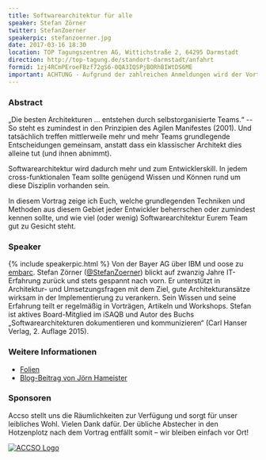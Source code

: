 ```yaml
---
title: Softwarearchitektur für alle
speaker: Stefan Zörner
twitter: StefanZoerner
speakerpic: stefanzoerner.jpg
date: 2017-03-16 18:30
location: TOP Tagungszentren AG, Wittichstraße 2, 64295 Darmstadt
direction: http://top-tagung.de/standort-darmstadt/anfahrt
formid: 1zj4RCmPEroeFBzf72gS6-0QA3IQSPjBORhBIWtDS6ME
important: ACHTUNG - Aufgrund der zahlreichen Anmeldungen wird der Vortrag von der Accso zur TOP Tagungszentren AG, Wittichstraße 2, 64295 Darmstadt verlegt!
---
```


### Abstract

„Die besten Architekturen ... entstehen durch selbstorganisierte Teams.“ -- So steht es zumindest in den Prinzipien des Agilen Manifestes (2001). Und tatsächlich treffen mittlerweile mehr und mehr Teams grundlegende Entscheidungen gemeinsam, anstatt dass ein klassischer Architekt dies alleine tut (und ihnen abnimmt).

Softwarearchitektur wird dadurch mehr und zum Entwicklerskill. In jedem cross-funktionalen Team sollte genügend Wissen und Können rund um diese Disziplin vorhanden sein.

In diesem Vortrag zeige ich Euch, welche grundlegenden Techniken und Methoden aus diesem Gebiet jeder Entwickler beherrschen oder zumindest kennen sollte, und wie viel (oder wenig) Softwarearchitektur Eurem Team gut zu Gesicht steht. 

### Speaker

{% include speakerpic.html %} Von der Bayer AG über IBM und oose zu [embarc](http://www.embarc.de). Stefan Zörner ([@StefanZoerner](https://twitter.com/StefanZoerner)) blickt auf zwanzig Jahre IT-Erfahrung zurück und stets gespannt nach vorn. Er unterstützt in Architektur- und Umsetzungsfragen mit dem Ziel, gute Architekturansätze wirksam in der Implementierung zu verankern. Sein Wissen und seine Erfahrung teilt er regelmäßig in Vorträgen, Artikeln und Workshops. Stefan ist aktives Board-Mitglied im iSAQB und Autor des Buchs „Softwarearchitekturen dokumentieren und kommunizieren“ (Carl Hanser Verlag, 2. Auflage 2015).

### Weitere Informationen

- [Folien](http://www.embarc.de/wp-content/uploads/2017/03/szoerner_swa_fuer_alle_jug_darmstadt_2017_deploy.pdf)
- [Blog-Beitrag von Jörn Hameister](http://www.hameister.org/Blog/?p=5101)

### Sponsoren

Accso stellt uns die Räumlichkeiten zur Verfügung und sorgt für unser leibliches Wohl. Vielen Dank dafür. Der übliche Abstecher in den Hotzenplotz nach dem Vortrag entfällt somit – wir bleiben einfach vor Ort!

[![ACCSO Logo](/images/sponsors/accso.png)](http://www.accso.de)
